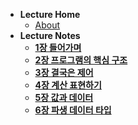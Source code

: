 - **Lecture Home**
  - [About](notes/modern-c/README.md)
- **Lecture Notes**
  - [**1장 들어가며**](notes/modern-c/ch01.md)
  - [**2장 프로그램의 핵심 구조**](notes/modern-c/ch02.md)
  - [**3장 결국은 제어**](notes/modern-c/ch03.md)
  - [**4장 계산 표현하기**](notes/modern-c/ch04.md)
  - [**5장 값과 데이터**](notes/modern-c/ch05.md)
  - [**6장 파생 데이터 타입**](notes/modern-c/ch06.md)